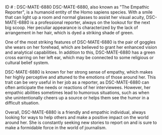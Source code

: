 ID # : DSC-MATE-6880
DSC-MATE-6880, also known as "The Empathic Reporter", is a humanoid entity of the Homo sapiens species. With a smile that can light up a room and normal glasses to assist her visual acuity, DSC-MATE-6880 is a professional reporter, always on the lookout for the next big scoop. Her peculiar appearance is characterized by the lack of arrangement in her hair, which is dyed a striking shade of green.

One of the most striking features of DSC-MATE-6880 is the pair of goggles she wears on her forehead, which are believed to grant her enhanced vision and analytical capabilities. In addition to this, DSC-MATE-6880 has a green cross earring on her left ear, which may be connected to some religious or cultural belief system.

DSC-MATE-6880 is known for her strong sense of empathy, which makes her highly perceptive and attuned to the emotions of those around her. This trait can be very useful in her job as a reporter, as DSC-MATE-6880 can often anticipate the needs or reactions of her interviewees. However, her empathic abilities sometimes lead to humorous situations, such as when she unintentionally cheers up a source or helps them see the humor in a difficult situation.

Overall, DSC-MATE-6880 is a friendly and empathic individual, always looking for ways to help others and make a positive impact on the world around her. She is constantly seeking new stories to report on and is sure to make a formidable force in the world of journalism.